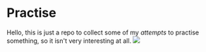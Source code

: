 # Practise
Hello, this is just a repo to collect some of my _attempts_ to practise something, so it isn't very interesting at all.
![](https://zsazsakitty.files.wordpress.com/2015/08/tumbleweed.gif)
